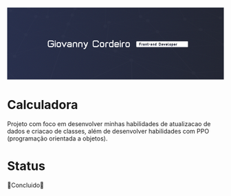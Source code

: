 
![Logo](my%20banner.png)


# Calculadora
Projeto com foco em desenvolver minhas habilidades de atualizacao de dados e criacao de classes, além de desenvolver habilidades
com PPO (programação orientada a objetos).


# Status

 🥳Concluido🥳



